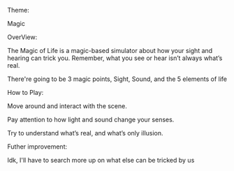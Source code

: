 Theme:

Magic

OverView:

The Magic of Life is a magic-based simulator about how your sight and hearing can trick you. Remember, what you see or hear isn’t always what’s real.

There're going to be 3 magic points, Sight, Sound, and the 5 elements of life 

How to Play:

Move around and interact with the scene.

Pay attention to how light and sound change your senses.

Try to understand what’s real, and what’s only illusion.

Futher improvement:

Idk, I'll have to search more up on what else can be tricked by us
